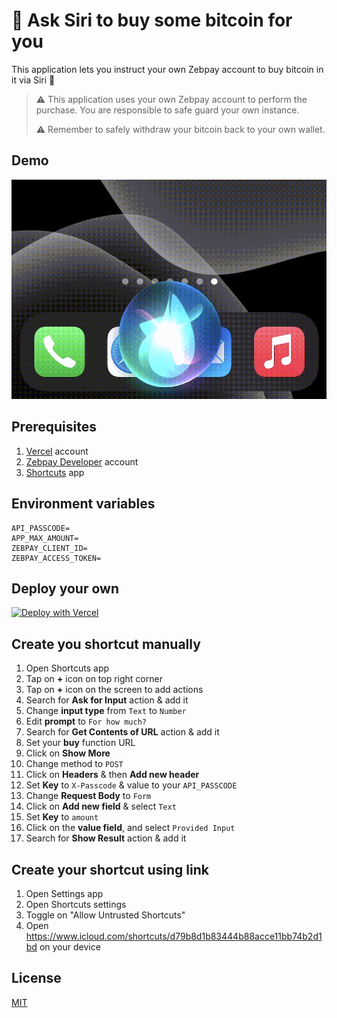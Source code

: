 # 🌟 Ask Siri to buy some bitcoin for you

This application lets you instruct your own Zebpay account to buy bitcoin in it via Siri 🐉

> :warning: This application uses your own Zebpay account to perform the purchase. You are responsible to safe guard your own instance.
>
> :warning: Remember to safely withdraw your bitcoin back to your own wallet.


## Demo

[![Hey siri, buy some bitcoin for me](./demo.gif)](https://twitter.com/harshjv/status/1320007969459691521)


## Prerequisites

1. [Vercel](https://vercel.com) account
2. [Zebpay Developer](https://build.zebpay.com/) account
3. [Shortcuts](https://apps.apple.com/us/app/shortcuts/id915249334) app


## Environment variables

```
API_PASSCODE=
APP_MAX_AMOUNT=
ZEBPAY_CLIENT_ID=
ZEBPAY_ACCESS_TOKEN=
```


## Deploy your own

[![Deploy with Vercel](https://vercel.com/button)](https://vercel.com/new/git/external?repository-url=https%3A%2F%2Fgithub.com%2Fharshjv%2Fsiri-buy-bitcoin&env=APP_PASSCODE,APP_MAX_AMOUNT,ZEBPAY_CLIENT_ID,ZEBPAY_ACCESS_TOKEN)


## Create you shortcut manually

1. Open Shortcuts app
2. Tap on **+** icon on top right corner
3. Tap on **+** icon on the screen to add actions
4. Search for **Ask for Input** action & add it
  1. Change **input type** from `Text` to `Number`
  2. Edit **prompt** to `For how much?`
5. Search for **Get Contents of URL** action & add it
  1. Set your **buy** function URL
  2. Click on **Show More**
  3. Change method to `POST`
  4. Click on **Headers** & then **Add new header**
  5. Set **Key** to `X-Passcode` & value to your `API_PASSCODE`
6. Change **Request Body** to `Form`
7. Click on **Add new field** & select `Text`
7. Set **Key** to `amount`
8. Click on the **value field**, and select `Provided Input`
9. Search for **Show Result** action & add it


## Create your shortcut using link

1. Open Settings app
2. Open Shortcuts settings
3. Toggle on "Allow Untrusted Shortcuts"
4. Open https://www.icloud.com/shortcuts/d79b8d1b83444b88acce11bb74b2d1bd on your device


## License

[MIT](./LICENSE.md)
